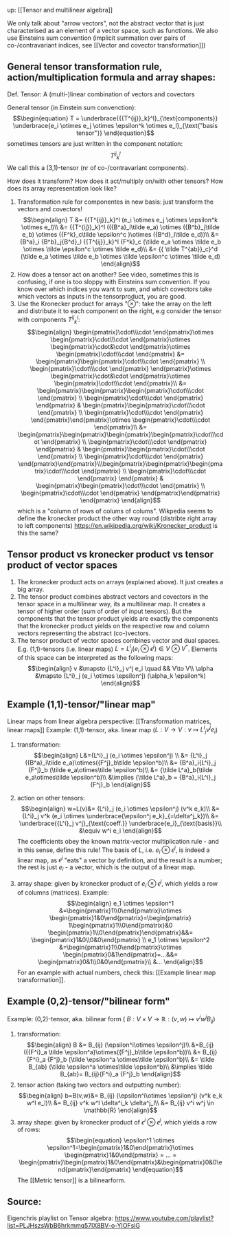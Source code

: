 up: [[Tensor and multilinear algebra]]

We only talk about "arrow vectors", not the abstract vector that is just characterised as an element of a vector space, such as functions.
We also use Einsteins sum convention (implicit summation over pairs of co-/contravariant indices, see [[Vector and covector transformation]])

## General tensor transformation rule, action/multiplication formula and array shapes:
Def. Tensor: A (multi-)linear combination of vectors and covectors

General tensor (in Einstein sum convenction):
$$\begin{equation}
    T = \underbrace{{{T^{ij}}_k}^l}_{\text{components}} \underbrace{e_i \otimes e_j  \otimes \epsilon^k \otimes e_l}_{\text{"basis tensor"}}
\end{equation}$$
sometimes tensors are just written in the component notation:
$$\begin{equation}
    {{T^{ij}}_k}^l
\end{equation}$$
We call this a (3,1)-tensor (nr of co-/contravariant components).

How does it transform? How does it act/multiply on/with other tensors? How does its array representation look like?
1. Transformation rule for componentes in new basis: just transform the vectors and covectors! 
$$\begin{align}
T &= {{T^{ij}}_k}^l (e_i \otimes e_j  \otimes \epsilon^k \otimes e_l)\\
&= {{T^{ij}}_k}^l (({B^a}_i\tilde e_a) \otimes ({B^b}_j\tilde e_b)  \otimes ({F^k}_c\tilde \epsilon^c )\otimes ({B^d}_l\tilde e_d))\\
&= {B^a}_i {B^b}_j{B^d}_l {{T^{ij}}_k}^l {F^k}_c (\tilde e_a \otimes \tilde e_b  \otimes \tilde \epsilon^c \otimes \tilde e_d)\\
&= {{ \tilde T^{ab}}_c}^d  (\tilde e_a \otimes \tilde e_b  \otimes \tilde \epsilon^c \otimes \tilde e_d)
\end{align}$$
2. How does a tensor act on another? See video, sometimes this is confusing, if one is too sloppy with Einsteins sum convention. If you know over which indices you want to sum, and which covectors take which vectors as inputs in the tensorproduct, you are good.
3. Use the Kronecker product for arrays "$\otimes$": take the array on the left and distribute it to each component on the right, e.g consider the tensor with components ${{T^{ij}}_k}^l$:
$$\begin{align}
\begin{pmatrix}\cdot\\\cdot \end{pmatrix}\otimes \begin{pmatrix}\cdot\\\cdot \end{pmatrix}\otimes \begin{pmatrix}\cdot&\cdot \end{pmatrix}\otimes \begin{pmatrix}\cdot\\\cdot \end{pmatrix}
&= \begin{pmatrix}\begin{pmatrix}\cdot\\\cdot \end{pmatrix} \\ \begin{pmatrix}\cdot\\\cdot \end{pmatrix} \end{pmatrix}\otimes \begin{pmatrix}\cdot&\cdot \end{pmatrix}\otimes \begin{pmatrix}\cdot\\\cdot \end{pmatrix}\\
&= \begin{pmatrix}\begin{pmatrix}\begin{pmatrix}\cdot\\\cdot \end{pmatrix} \\ \begin{pmatrix}\cdot\\\cdot \end{pmatrix} \end{pmatrix} & \begin{pmatrix}\begin{pmatrix}\cdot\\\cdot \end{pmatrix} \\ \begin{pmatrix}\cdot\\\cdot \end{pmatrix} \end{pmatrix}\end{pmatrix}\otimes \begin{pmatrix}\cdot\\\cdot \end{pmatrix}\\
&= \begin{pmatrix}\begin{pmatrix}\begin{pmatrix}\begin{pmatrix}\cdot\\\cdot \end{pmatrix} \\ \begin{pmatrix}\cdot\\\cdot \end{pmatrix} \end{pmatrix} & \begin{pmatrix}\begin{pmatrix}\cdot\\\cdot \end{pmatrix} \\ \begin{pmatrix}\cdot\\\cdot \end{pmatrix} \end{pmatrix}\end{pmatrix}\\\begin{pmatrix}\begin{pmatrix}\begin{pmatrix}\cdot\\\cdot \end{pmatrix} \\ \begin{pmatrix}\cdot\\\cdot \end{pmatrix} \end{pmatrix} & \begin{pmatrix}\begin{pmatrix}\cdot\\\cdot \end{pmatrix} \\ \begin{pmatrix}\cdot\\\cdot \end{pmatrix} \end{pmatrix}\end{pmatrix} \end{pmatrix}
\end{align}$$
which is a "column of rows of colums of colums".
Wikpedia seems to define the kronecker product the other way round (distribte right array to left components) https://en.wikipedia.org/wiki/Kronecker_product
is this the same?


## Tensor product vs kronecker product vs tensor product of vector spaces
1. The kronecker product acts on arrays (explained above). It just creates a big array.
2. The tensor product combines abstract vectors and covectors in the tensor space in a multilinear way, its a multilinear map. It creates a tensor of higher order (sum of order of input tensors). But the components that the tensor product yields are exactly the components that the kronecker product yields on the respective row and column vectors representing the abstract (co-)vectors.
3. The tensor product of vector spaces combines vector and dual spaces. E.g. (1,1)-tensors (i.e. linear maps) $L={L^i}_j (e_i\otimes \epsilon^j) \in V \otimes V^*$. Elements of this space can be interpreted as the following maps:
$$\begin{align}
     v &\mapsto {L^i}_j v^j e_i \quad && V\to V\\
     \alpha &\mapsto {L^i}_j (e_i \otimes \epsilon^j)  (\alpha_k \epsilon^k)
\end{align}$$


## Example (1,1)-tensor/"linear map"
Linear maps from linear algebra perspective: [[Transformation matrices, linear maps]]
Example: (1,1)-tensor, aka. linear map ($L:V\to V:v\mapsto {L^i}_j v^j e_i$)
1. transformation:
$$\begin{align}
    L&={L^i}_j (e_i \otimes \epsilon^j) \\
    &= {L^i}_j ({B^a}_i\tilde e_a)\otimes({F^j}_b\tilde \epsilon^b)\\
    &= {B^a}_i{L^i}_j {F^j}_b (\tilde e_a\otimes\tilde \epsilon^b)\\
    &= {\tilde L^a}_b(\tilde e_a\otimes\tilde \epsilon^b)\\
    &\implies {\tilde L^a}_b = {B^a}_i{L^i}_j {F^j}_b
\end{align}$$
2. action on other tensors:
$$\begin{align}
    w=L(v)&= {L^i}_j (e_i \otimes \epsilon^j) (v^k e_k)\\
    &= {L^i}_j v^k (e_i \otimes \underbrace{\epsilon^j  e_k}_{=\delta^j_k})\\
    &= \underbrace{{L^i}_j v^j}_{\text{coeff.}} \underbrace{e_i}_{\text{basis}}\\
	&\equiv w^i e_i
\end{align}$$
The coefficients obey the known matrix-vector multiplication rule - and in this sense, define this rule!
The basis of $L$, i.e. $e_i \otimes \epsilon^j$, is indeed a linear map, as $\epsilon^j$ "eats" a vector by definition, and the result is a number; the rest is just $e_i$ - a vector, which is the output of a linear map.

3. array shape: given by kronecker product of $e_i \otimes \epsilon^j$, which yields a row of columns (matrices). Example:
$$\begin{align}
    e_1 \otimes \epsilon^1 &=\begin{pmatrix}1\\0\end{pmatrix}\otimes \begin{pmatrix}1&0\end{pmatrix}=\begin{pmatrix} 1\begin{pmatrix}1\\0\end{pmatrix}&0 \begin{pmatrix}1\\0\end{pmatrix}\end{pmatrix}&&= \begin{pmatrix}1&0\\0&0\end{pmatrix} \\
    e_1 \otimes \epsilon^2   &=\begin{pmatrix}1\\0\end{pmatrix}\otimes \begin{pmatrix}0&1\end{pmatrix}=...&&= \begin{pmatrix}0&1\\0&0\end{pmatrix}\\
    &...
\end{align}$$
For an example with actual numbers, check this:
[[Example linear map transformation]].


## Example (0,2)-tensor/"bilinear form"
Example: (0,2)-tensor, aka. bilinear form ( $B:V\times V \to \mathbb{R}: (v,w)\mapsto v^i w^j B_{ij}$)
1. transformation: 
$$\begin{align}
B &= B_{ij} (\epsilon^i\otimes \epsilon^j)\\
&=B_{ij} (({F^i}_a \tilde \epsilon^a)\otimes({F^j}_b\tilde \epsilon^b))\\
&= B_{ij}{F^i}_a {F^j}_b (\tilde \epsilon^a \otimes\tilde \epsilon^b)\\
&= \tilde B_{ab} (\tilde \epsilon^a \otimes\tilde \epsilon^b)\\
&\implies \tilde B_{ab}= B_{ij}{F^i}_a {F^j}_b
\end{align}$$
2. tensor action (taking two vectors and outputting number):
$$\begin{align}
    b=B(v,w)&= B_{ij} (\epsilon^i\otimes \epsilon^j) (v^k e_k w^l e_l)\\
    &= B_{ij} v^k w^l \delta^i_k \delta^j_l\\
    &= B_{ij} v^i w^j \in \mathbb{R}
\end{align}$$
3. array shape: given by kronecker product of $\epsilon^i \otimes \epsilon^j$, which yields a row of rows:
$$\begin{equation}
    \epsilon^1 \otimes \epsilon^1=\begin{pmatrix}1&0\end{pmatrix}\otimes \begin{pmatrix}1&0\end{pmatrix} = ... = \begin{pmatrix}\begin{pmatrix}1&0\end{pmatrix}&\begin{pmatrix}0&0\end{pmatrix}\end{pmatrix}
\end{equation}$$
The [[Metric tensor]] is a bilinearform.


## Source:
Eigenchris playlist on Tensor algebra: https://www.youtube.com/playlist?list=PLJHszsWbB6hrkmmq57lX8BV-o-YIOFsiG